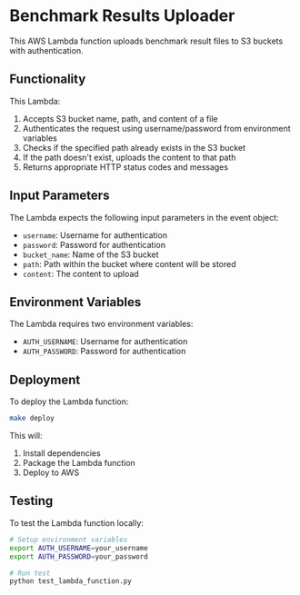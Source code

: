 # Benchmark Results Uploader

This AWS Lambda function uploads benchmark result files to S3 buckets with authentication.

## Functionality

This Lambda:

1. Accepts S3 bucket name, path, and content of a file
2. Authenticates the request using username/password from environment variables
3. Checks if the specified path already exists in the S3 bucket
4. If the path doesn't exist, uploads the content to that path
5. Returns appropriate HTTP status codes and messages

## Input Parameters

The Lambda expects the following input parameters in the event object:

- `username`: Username for authentication
- `password`: Password for authentication
- `bucket_name`: Name of the S3 bucket
- `path`: Path within the bucket where content will be stored
- `content`: The content to upload

## Environment Variables

The Lambda requires two environment variables:

- `AUTH_USERNAME`: Username for authentication
- `AUTH_PASSWORD`: Password for authentication

## Deployment

To deploy the Lambda function:

```bash
make deploy
```

This will:
1. Install dependencies
2. Package the Lambda function
3. Deploy to AWS

## Testing

To test the Lambda function locally:

```bash
# Setup environment variables
export AUTH_USERNAME=your_username
export AUTH_PASSWORD=your_password

# Run test
python test_lambda_function.py
```
